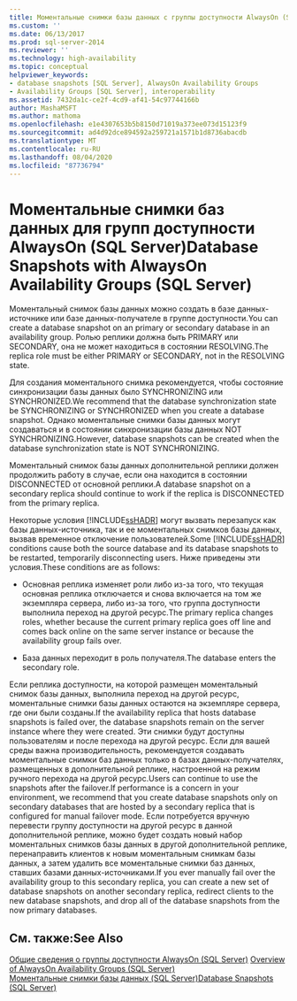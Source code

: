 ```yaml
---
title: Моментальные снимки базы данных с группы доступности AlwaysOn (SQL Server) | Документация Майкрософт
ms.custom: ''
ms.date: 06/13/2017
ms.prod: sql-server-2014
ms.reviewer: ''
ms.technology: high-availability
ms.topic: conceptual
helpviewer_keywords:
- database snapshots [SQL Server], AlwaysOn Availability Groups
- Availability Groups [SQL Server], interoperability
ms.assetid: 7432da1c-ce2f-4cd9-af41-54c97744166b
author: MashaMSFT
ms.author: mathoma
ms.openlocfilehash: e1e4307653b5b8150d71019a373ee073d15123f9
ms.sourcegitcommit: ad4d92dce894592a259721a1571b1d8736abacdb
ms.translationtype: MT
ms.contentlocale: ru-RU
ms.lasthandoff: 08/04/2020
ms.locfileid: "87736794"
---
```

# <a name="database-snapshots-with-alwayson-availability-groups-sql-server"></a><span data-ttu-id="3aefd-102">Моментальные снимки баз данных для групп доступности AlwaysOn (SQL Server)</span><span class="sxs-lookup"><span data-stu-id="3aefd-102">Database Snapshots with AlwaysOn Availability Groups (SQL Server)</span></span>
  <span data-ttu-id="3aefd-103">Моментальный снимок базы данных можно создать в базе данных-источнике или базе данных-получателе в группе доступности.</span><span class="sxs-lookup"><span data-stu-id="3aefd-103">You can create a database snapshot on an primary or secondary database in an availability group.</span></span> <span data-ttu-id="3aefd-104">Ролью реплики должна быть PRIMARY или SECONDARY, она не может находиться в состоянии RESOLVING.</span><span class="sxs-lookup"><span data-stu-id="3aefd-104">The replica role must be either PRIMARY or SECONDARY, not in the RESOLVING state.</span></span>  
  
 <span data-ttu-id="3aefd-105">Для создания моментального снимка рекомендуется, чтобы состояние синхронизации базы данных было SYNCHRONIZING или SYNCHRONIZED.</span><span class="sxs-lookup"><span data-stu-id="3aefd-105">We recommend that the database synchronization state be SYNCHRONIZING or SYNCHRONIZED when you create a database snapshot.</span></span> <span data-ttu-id="3aefd-106">Однако моментальные снимки базы данных могут создаваться и в состоянии синхронизации базы данных NOT SYNCHRONIZING.</span><span class="sxs-lookup"><span data-stu-id="3aefd-106">However, database snapshots can be created when the database synchronization state is NOT SYNCHRONIZING.</span></span>  
  
 <span data-ttu-id="3aefd-107">Моментальный снимок базы данных дополнительной реплики должен продолжить работу в случае, если она находится в состоянии DISCONNECTED от основной реплики.</span><span class="sxs-lookup"><span data-stu-id="3aefd-107">A database snapshot on a secondary replica should continue to work if the replica is DISCONNECTED from the primary replica.</span></span>  
  
 <span data-ttu-id="3aefd-108">Некоторые условия [!INCLUDE[ssHADR](../../../includes/sshadr-md.md)] могут вызвать перезапуск как базы данных-источника, так и ее моментальных снимков базы данных, вызвав временное отключение пользователей.</span><span class="sxs-lookup"><span data-stu-id="3aefd-108">Some [!INCLUDE[ssHADR](../../../includes/sshadr-md.md)] conditions cause both the source database and its database snapshots to be restarted, temporarily disconnecting users.</span></span> <span data-ttu-id="3aefd-109">Ниже приведены эти условия.</span><span class="sxs-lookup"><span data-stu-id="3aefd-109">These conditions are as follows:</span></span>  
  
-   <span data-ttu-id="3aefd-110">Основная реплика изменяет роли либо из-за того, что текущая основная реплика отключается и снова включается на том же экземпляра сервера, либо из-за того, что группа доступности выполнила переход на другой ресурс.</span><span class="sxs-lookup"><span data-stu-id="3aefd-110">The primary replica changes roles, whether because the current primary replica goes off line and comes back online on the same server instance or because the availability group fails over.</span></span>  
  
-   <span data-ttu-id="3aefd-111">База данных переходит в роль получателя.</span><span class="sxs-lookup"><span data-stu-id="3aefd-111">The database enters the secondary role.</span></span>  
  
 <span data-ttu-id="3aefd-112">Если реплика доступности, на которой размещен моментальный снимок базы данных, выполнила переход на другой ресурс, моментальные снимки базы данных остаются на экземпляре сервера, где они были созданы.</span><span class="sxs-lookup"><span data-stu-id="3aefd-112">If the availability replica that hosts database snapshots is failed over, the database snapshots remain on the server instance where they were created.</span></span> <span data-ttu-id="3aefd-113">Эти снимки будут доступны пользователям и после перехода на другой ресурс. Если для вашей среды важна производительность, рекомендуется создавать моментальные снимки баз данных только в базах данных-получателях, размещенных в дополнительной реплике, настроенной на режим ручного перехода на другой ресурс.</span><span class="sxs-lookup"><span data-stu-id="3aefd-113">Users can continue to use the snapshots after the failover.If performance is a concern in your environment, we recommend that you create database snapshots only on secondary databases that are hosted by a secondary replica that is configured for manual failover mode.</span></span>  <span data-ttu-id="3aefd-114">Если потребуется вручную перевести группу доступности на другой ресурс в данной дополнительной реплике, можно будет создать новый набор моментальных снимков базы данных в другой дополнительной реплике, перенаправить клиентов к новым моментальным снимкам базы данных, а затем удалить все моментальные снимки баз данных, ставших базами данных-источниками.</span><span class="sxs-lookup"><span data-stu-id="3aefd-114">If you ever manually fail over the availability group to this secondary replica, you can create a new set of database snapshots on another secondary replica, redirect clients to the new database snapshots, and drop all of the database snapshots from the now primary databases.</span></span>  
  
## <a name="see-also"></a><span data-ttu-id="3aefd-115">См. также:</span><span class="sxs-lookup"><span data-stu-id="3aefd-115">See Also</span></span>  
 <span data-ttu-id="3aefd-116">[Общие сведения о группы доступности AlwaysOn &#40;SQL Server&#41;](overview-of-always-on-availability-groups-sql-server.md) </span><span class="sxs-lookup"><span data-stu-id="3aefd-116">[Overview of AlwaysOn Availability Groups &#40;SQL Server&#41;](overview-of-always-on-availability-groups-sql-server.md) </span></span>  
 [<span data-ttu-id="3aefd-117">Моментальные снимки базы данных (SQL Server)</span><span class="sxs-lookup"><span data-stu-id="3aefd-117">Database Snapshots &#40;SQL Server&#41;</span></span>](../../../relational-databases/databases/database-snapshots-sql-server.md)  
  
  
